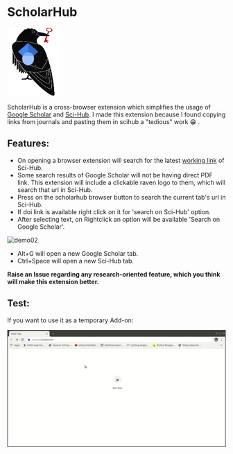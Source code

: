 # ScholarHub 
![scholar](./icons/scholarhub.png)

ScholarHub is a cross-browser extension which simplifies the usage of [Google Scholar](https://en.wikipedia.org/wiki/Google_Scholar) and [Sci-Hub](https://en.wikipedia.org/wiki/Sci-Hub). I made this extension because I found copying links from journals and pasting them in scihub a "tedious" work :grin: .

## Features:
- On opening a browser extension will search for the latest [working link](https://sci-hub.now.sh/) of Sci-Hub.
- Some search results of Google Scholar will not be having direct PDF link. This extension will include a clickable raven logo to them, which will search that url in Sci-Hub.
- Press on the scholarhub browser button to search the current tab's url in Sci-Hub.
- If doi link is available right click on it for 'search on Sci-Hub' option.
- After selecting text, on Rightclick an option will be available 'Search on Google Scholar'.

![demo02](./demoGIF/demo.gif)

- Alt+G will open a new Google Scholar tab.
- Ctrl+Space will open a new Sci-Hub tab.


**Raise an Issue regarding any research-oriented feature, which you think will make this extension better.**

## Test:
If you want to use it as a temporary Add-on:

![test](./demoGIF/test.gif)

